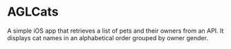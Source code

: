 # AGLCats
A simple iOS app that retrieves a list of pets and their owners from an API. It displays cat names in an alphabetical order grouped by owner gender.
